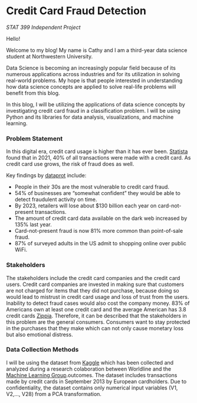 <!--
  <<< Author notes: Header of the course >>>
  Include a 1280×640 image, course title in sentence case, and a concise description in emphasis.
  In your repository settings: enable template repository, add your 1280×640 social image, auto delete head branches.
  Add your open source license, GitHub uses Creative Commons Attribution 4.0 International.
-->

# Credit Card Fraud Detection

_STAT 399 Independent Project_

Hello!

Welcome to my blog! My name is Cathy and I am a third-year data science student at Northwestern University.



Data Science is becoming an increasingly popular field because of its numerous applications across industries and for its utilization in solving real-world problems. My hope is that people interested in understanding how data science concepts are applied to solve real-life problems will benefit from this blog.

In this blog, I will be utilizing the applications of data science concepts by investigating credit card fraud in a classification problem. I will be using Python and its libraries for data analysis, visualizations, and machine learning. 

### Problem Statement
In this digital era, credit card usage is higher than it has ever been. [Statista](https://www.statista.com/statistics/568523/preferred-payment-methods-usa/) found that in 2021, 40% of all transactions were made with a credit card. As credit card use grows, the risk of fraud does as well. 

Key findings by [dataprot](https://dataprot.net/statistics/credit-card-fraud-statistics/) include:
- People in their 30s are the most vulnerable to credit card fraud.
- 54% of businesses are “somewhat confident” they would be able to detect fraudulent activity on time.
- By 2023, retailers will lose about $130 billion each year on card-not-present transactions.
- The amount of credit card data available on the dark web increased by 135% last year.
- Card-not-present fraud is now 81% more common than point-of-sale fraud.
- 87% of surveyed adults in the US admit to shopping online over public WiFi.


### Stakeholders

The stakeholders include the credit card companies and the credit card users. Credit card companies are invested in making sure that customers are not charged for items that they did not purchase, because doing so would lead to mistrust in credit card usage and loss of trust from the users. Inability to detect fraud cases would also cost the company money. 83% of Americans own at least one credit card and the average American has 3.8 credit cards [Zippia](https://www.zippia.com/advice/credit-card-statistics/#:~:text=83%25%20of%20Americans%20own%20at,American%20has%203.8%20credit%20cards.). Therefore, it can be described that the stakeholders in this problem are the general consumers. Consumers want to stay protected in the purchases that they make which can not only cause monetary loss but also emotional distress. 


### Data Collection Methods
I will be using the dataset from [Kaggle](https://www.kaggle.com/datasets/mlg-ulb/creditcardfraud) which has been collected and analyzed during a research colaboration between Worldline and the [Machine Learning Group](https://mlg.ulb.ac.be/wordpress/).outcomes. The dataset includes transactions made by credit cards in September 2013 by European cardholders. Due to confidentiality, the dataset contains only numerical input variables (V1, V2,..., V28) from a PCA transformation.



<!--
  <<< Author notes: Start of the course >>>
  Include start button, a note about Actions minutes,
  and tell the learner why they should take the course.
  Each step should be wrapped in <details>/<summary>, with an `id` set.
  The start <details> should have `open` as well.
  Do not use quotes on the <details> tag attributes.
-->

<!--step0

With GitHub Pages, you can host project blogs, documentation, resumes, portfolios, or any other static content you'd like. Your GitHub repository can easily become its own website. In this course, we'll show you how to set up your own site or blog using GitHub Pages.

- **Who is this for**: Beginners, students, project maintainers, small businesses.
- **What you'll learn**: How to build a GitHub Pages site.
- **What you'll build**: We'll build a simple GitHub Pages site with a blog. We'll use [Jekyll](https://jekyllrb.com), a static site generator.
- **Prerequisites**: If you need to learn about branches, commits, and pull requests, take [Introduction to GitHub](https://github.com/skills/introduction-to-github) first.
- **How long**: This course is five steps long and takes less than one hour to complete.

## How to start this course

1. Above these instructions, right-click **Use this template** and open the link in a new tab.
   ![Use this template](https://user-images.githubusercontent.com/1221423/169618716-fb17528d-f332-4fc5-a11a-eaa23562665e.png)
2. In the new tab, follow the prompts to create a new repository.
   - For owner, choose your personal account or an organization to host the repository.
   - We recommend creating a public repository—private repositories will [use Actions minutes](https://docs.github.com/en/billing/managing-billing-for-github-actions/about-billing-for-github-actions).
   ![Create a new repository](https://user-images.githubusercontent.com/1221423/169618722-406dc508-add4-4074-83f0-c7a7ad87f6f3.png)
3. After your new repository is created, wait about 20 seconds, then refresh the page. Follow the step-by-step instructions in the new repository's README.

endstep0-->

<!--
  <<< Author notes: Step 1 >>>
  Choose 3-5 steps for your course.
  The first step is always the hardest, so pick something easy!
  Link to docs.github.com for further explanations.
  Encourage users to open new tabs for steps!
-->

